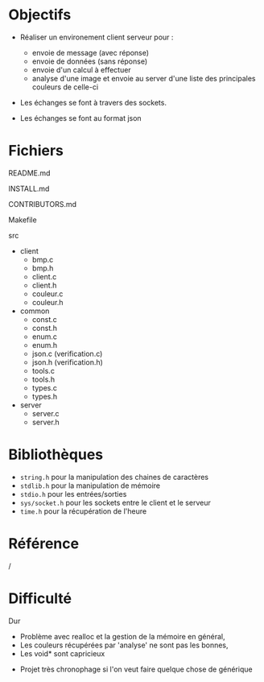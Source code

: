 
# Objectifs

- Réaliser un environement client serveur pour :
    - envoie de message (avec réponse)
    - envoie de données (sans réponse)
    - envoie d'un calcul à effectuer
    - analyse d'une image et envoie au server d'une liste des principales couleurs de celle-ci

- Les échanges se font à travers des sockets.

- Les échanges se font au format json 

# Fichiers

README.md

INSTALL.md

CONTRIBUTORS.md

Makefile

src
- client
    - bmp.c
    - bmp.h
    - client.c
    - client.h
    - couleur.c
    - couleur.h
- common
    - const.c
    - const.h
    - enum.c
    - enum.h
    - json.c (verification.c)
    - json.h (verification.h)
    - tools.c
    - tools.h
    - types.c
    - types.h
- server
    - server.c
    - server.h


# Bibliothèques

- `string.h` pour la manipulation des chaines de caractères
- `stdlib.h` pour la manipulation de mémoire
- `stdio.h` pour les entrées/sorties
- `sys/socket.h` pour les sockets entre le client et le serveur
- `time.h` pour la récupération de l'heure

# Référence 

/ 

# Difficulté

Dur
- Problème avec realloc et la gestion de la mémoire en général, 
- Les couleurs récupérées par 'analyse' ne sont pas les bonnes, 
- Les void* sont capricieux
+ Projet très chronophage si l'on veut faire quelque chose de générique